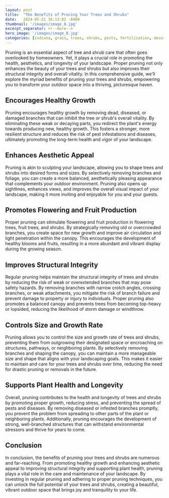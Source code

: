 ```yaml
---
layout: post
title:  "The Benefits of Pruning Your Trees and Shrubs"
date:   2024-05-21 16:13:02 -0400
thumbnail: '/images/image_8.jpg'
excerpt_separator: <!--more-->
hero_image: '/images/image_8.jpg'
categories: [indiana, grass, trees, shrubs, pests, fertilization, decoration, curb appeal, garden, flowers, recreation]
---
```

Pruning is an essential aspect of tree and shrub care that often goes overlooked by homeowners. <!--more-->Yet, it plays a crucial role in promoting the health, aesthetics, and longevity of your landscape. Proper pruning not only enhances the beauty of your trees and shrubs but also improves their structural integrity and overall vitality. In this comprehensive guide, we'll explore the myriad benefits of pruning your trees and shrubs, empowering you to transform your outdoor space into a thriving, picturesque haven.

##  Encourages Healthy Growth
Pruning encourages healthy growth by removing dead, diseased, or damaged branches that can inhibit the tree or shrub's overall vitality. By eliminating these weak or decaying parts, you redirect the plant's energy towards producing new, healthy growth. This fosters a stronger, more resilient structure and reduces the risk of pest infestations and diseases, ultimately promoting the long-term health and vigor of your landscape.

## Enhances Aesthetic Appeal
Pruning is akin to sculpting your landscape, allowing you to shape trees and shrubs into desired forms and sizes. By selectively removing branches and foliage, you can create a more balanced, aesthetically pleasing appearance that complements your outdoor environment. Pruning also opens up sightlines, enhances views, and improves the overall visual impact of your landscape, making it more inviting and enjoyable for you and your guests.

## Promotes Flowering and Fruit Production
Proper pruning can stimulate flowering and fruit production in flowering trees, fruit trees, and shrubs. By strategically removing old or overcrowded branches, you create space for new growth and improve air circulation and light penetration within the canopy. This encourages the development of healthy blooms and fruits, resulting in a more abundant and vibrant display during the growing season.

## Improves Structural Integrity
Regular pruning helps maintain the structural integrity of trees and shrubs by reducing the risk of weak or overextended branches that may pose safety hazards. By removing branches with narrow crotch angles, crossing branches, or weak attachments, you mitigate the risk of branch failure and prevent damage to property or injury to individuals. Proper pruning also promotes a balanced canopy and prevents trees from becoming top-heavy or lopsided, reducing the likelihood of storm damage or windthrow.

## Controls Size and Growth Rate
Pruning allows you to control the size and growth rate of trees and shrubs, preventing them from outgrowing their designated space or encroaching on structures, pathways, or neighboring plants. By selectively removing branches and shaping the canopy, you can maintain a more manageable size and shape that aligns with your landscaping goals. This makes it easier to maintain and care for your trees and shrubs over time, reducing the need for drastic pruning or removals in the future.

## Supports Plant Health and Longevity
Overall, pruning contributes to the health and longevity of trees and shrubs by promoting proper growth, reducing stress, and preventing the spread of pests and diseases. By removing diseased or infested branches promptly, you prevent the problem from spreading to other parts of the plant or neighboring plants. Additionally, pruning encourages the development of strong, well-branched structures that can withstand environmental stressors and thrive for years to come.

## Conclusion
In conclusion, the benefits of pruning your trees and shrubs are numerous and far-reaching. From promoting healthy growth and enhancing aesthetic appeal to improving structural integrity and supporting plant health, pruning plays a vital role in the care and maintenance of your landscape. By investing in regular pruning and adhering to proper pruning techniques, you can unlock the full potential of your trees and shrubs, creating a beautiful, vibrant outdoor space that brings joy and tranquility to your life.
